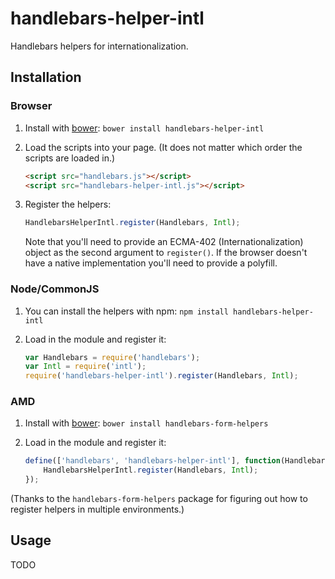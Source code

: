 handlebars-helper-intl
======================

Handlebars helpers for internationalization.


## Installation


### Browser

1. Install with [bower](http://bower.io/): `bower install handlebars-helper-intl`
2. Load the scripts into your page. (It does not matter which order the scripts are loaded in.)

    ```html
    <script src="handlebars.js"></script>
    <script src="handlebars-helper-intl.js"></script>
    ```

3. Register the helpers:

    ```javascript
    HandlebarsHelperIntl.register(Handlebars, Intl);
    ```

    Note that you'll need to provide an ECMA-402 (Internationalization) object as the second argument to `register()`.
    If the browser doesn't have a native implementation you'll need to provide a polyfill.


### Node/CommonJS

1. You can install the helpers with npm: `npm install handlebars-helper-intl`
2. Load in the module and register it:

    ```javascript
    var Handlebars = require('handlebars');
    var Intl = require('intl');
    require('handlebars-helper-intl').register(Handlebars, Intl);
    ```


### AMD

1. Install with [bower](http://bower.io/): `bower install handlebars-form-helpers`
3. Load in the module and register it:

    ```javascript
    define(['handlebars', 'handlebars-helper-intl'], function(Handlebars, HandlebarsHelperIntl) {
        HandlebarsHelperIntl.register(Handlebars, Intl);
    });
    ```

(Thanks to the `handlebars-form-helpers` package for figuring out how to register helpers in multiple environments.)


## Usage

TODO



